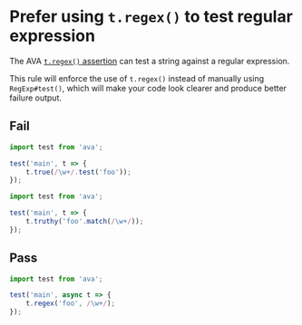# Prefer using `t.regex()` to test regular expression

The AVA [`t.regex()` assertion](https://github.com/avajs/ava/blob/master/docs/03-assertions.md#regexcontents-regex-message) can test a string against a regular expression.

This rule will enforce the use of `t.regex()` instead of manually using `RegExp#test()`, which will make your code look clearer and produce better failure output.


## Fail

```js
import test from 'ava';

test('main', t => {
	t.true(/\w+/.test('foo'));
});
```

```js
import test from 'ava';

test('main', t => {
	t.truthy('foo'.match(/\w+/));
});
```


## Pass

```js
import test from 'ava';

test('main', async t => {
	t.regex('foo', /\w+/);
});
```
